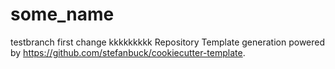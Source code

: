 # some_name
testbranch
first change
kkkkkkkkk
Repository Template generation powered by https://github.com/stefanbuck/cookiecutter-template.

